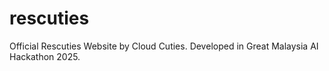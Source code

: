 # rescuties
Official Rescuties Website by Cloud Cuties. Developed in Great Malaysia AI Hackathon 2025.
